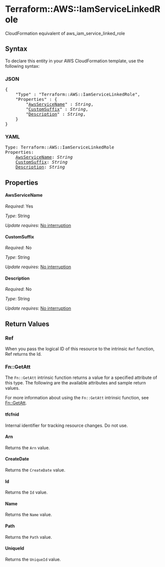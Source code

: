 # Terraform::AWS::IamServiceLinkedRole

CloudFormation equivalent of aws_iam_service_linked_role

## Syntax

To declare this entity in your AWS CloudFormation template, use the following syntax:

### JSON

<pre>
{
    "Type" : "Terraform::AWS::IamServiceLinkedRole",
    "Properties" : {
        "<a href="#awsservicename" title="AwsServiceName">AwsServiceName</a>" : <i>String</i>,
        "<a href="#customsuffix" title="CustomSuffix">CustomSuffix</a>" : <i>String</i>,
        "<a href="#description" title="Description">Description</a>" : <i>String</i>,
    }
}
</pre>

### YAML

<pre>
Type: Terraform::AWS::IamServiceLinkedRole
Properties:
    <a href="#awsservicename" title="AwsServiceName">AwsServiceName</a>: <i>String</i>
    <a href="#customsuffix" title="CustomSuffix">CustomSuffix</a>: <i>String</i>
    <a href="#description" title="Description">Description</a>: <i>String</i>
</pre>

## Properties

#### AwsServiceName

_Required_: Yes

_Type_: String

_Update requires_: [No interruption](https://docs.aws.amazon.com/AWSCloudFormation/latest/UserGuide/using-cfn-updating-stacks-update-behaviors.html#update-no-interrupt)

#### CustomSuffix

_Required_: No

_Type_: String

_Update requires_: [No interruption](https://docs.aws.amazon.com/AWSCloudFormation/latest/UserGuide/using-cfn-updating-stacks-update-behaviors.html#update-no-interrupt)

#### Description

_Required_: No

_Type_: String

_Update requires_: [No interruption](https://docs.aws.amazon.com/AWSCloudFormation/latest/UserGuide/using-cfn-updating-stacks-update-behaviors.html#update-no-interrupt)

## Return Values

### Ref

When you pass the logical ID of this resource to the intrinsic `Ref` function, Ref returns the Id.

### Fn::GetAtt

The `Fn::GetAtt` intrinsic function returns a value for a specified attribute of this type. The following are the available attributes and sample return values.

For more information about using the `Fn::GetAtt` intrinsic function, see [Fn::GetAtt](https://docs.aws.amazon.com/AWSCloudFormation/latest/UserGuide/intrinsic-function-reference-getatt.html).

#### tfcfnid

Internal identifier for tracking resource changes. Do not use.

#### Arn

Returns the <code>Arn</code> value.

#### CreateDate

Returns the <code>CreateDate</code> value.

#### Id

Returns the <code>Id</code> value.

#### Name

Returns the <code>Name</code> value.

#### Path

Returns the <code>Path</code> value.

#### UniqueId

Returns the <code>UniqueId</code> value.

